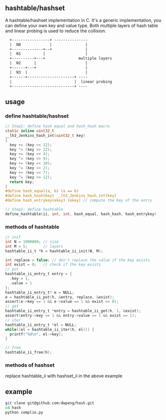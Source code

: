 ## hashtable/hashset
A hashtable/hashset implementation in C. It's a generic implementation, you can define your own key and value type. 
Both multiple layers of hash table and linear probing is used to reduce the collision.
```txt
  +-----------------+ ---------------
  |  N0             |               |
  +--------------+--+               |
  |  N1          |                  |
  +----------+---+               multiple layers
  |  N2      |                      |
  +------+---+                      |
  |  N3  |                          |
  +------+---------------------+ ----
  |                            |  linear probing
  +----------------------------+ ----
```

## usage
### define hashtable/hashset
```c
// Step1: define hash_equal and hash_hash macro
static inline uint32_t
__lh3_Jenkins_hash_int(uint32_t key)
{
  key += (key << 12);
  key ^= (key >> 22);
  key += (key << 4);
  key ^= (key >> 9);
  key += (key << 10);
  key ^= (key >> 2);
  key += (key << 7);
  key ^= (key >> 12);
  return key;
}
#define hash_equal(a, b) (a == b)
#define hash_hash(key) __lh3_Jenkins_hash_int(key)
#define hash_entrykey(ekey) (ekey) // compute the key of the entry

// Step2: define hashtable
define_hashtable(ii, int, int, hash_equal, hash_hash, hash_entrykey)
```

### methods of hashtable

```c
// init
int N = 1000000; // size
int M = 5;       // layers
hashtable_ii_t *h = hashtable_ii_init(N, M);

int replace = false; // don't replace the value if the key exists
int exist = 0;   // check if the key exists
// put
hashtable_ii_entry_t entry = {
  .key = 1,
  .value = 1
};
hashtable_ii_entry_t* e = NULL;
e = hashtable_ii_put(h, &entry, replace, &exist);
assert(e->key == 1 && e->value == 1 && exist == 0);
// get 
hashtable_ii_entry_t *entry = hashtable_ii_get(h, 1, &exist);
assert(entry->key == 1 && entry->value == 1 && exist == 1);
// iter
hashtable_ii_entry_t *el = NULL;
while((el = hashtable_ii_iter(h, el))) {
  printf("%d\n", el->key);
}

// free
hashtable_ii_free(h);
```

### methods of hashset
replace hashtable_ii with hashset_ii in the above example

## example
```bash
git clone git@github.com:dwpeng/hash.git
cd hash
python complie.py
```
